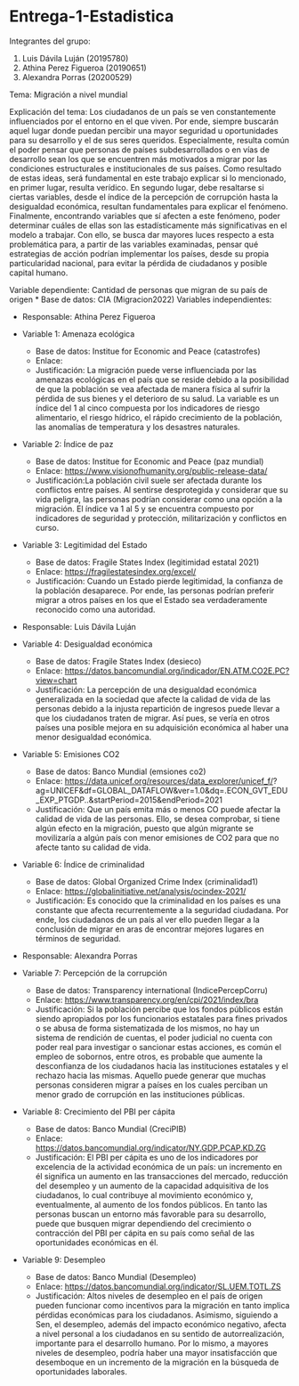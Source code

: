 # Entrega-1-Estadistica

Integrantes del grupo: 
1. Luis Dávila Luján (20195780)
2. Athina Perez Figueroa (20190651)
3. Alexandra Porras (20200529)

Tema: Migración a nivel mundial

Explicación del tema: Los ciudadanos de un país se ven constantemente influenciados por el entorno en el que viven. Por ende, siempre buscarán aquel lugar donde puedan percibir una mayor seguridad u oportunidades para su desarrollo y el de sus seres queridos. Especialmente, resulta común el poder pensar que personas de países subdesarrollados o en vías de desarrollo sean los que se encuentren más motivados a migrar por las condiciones estructurales e institucionales de sus países. Como resultado de estas ideas, será fundamental en este trabajo explicar si lo mencionado, en primer lugar, resulta verídico. En segundo lugar, debe resaltarse si ciertas variables, desde el índice de la percepción de corrupción hasta la desigualdad económica, resultan fundamentales para explicar el fenómeno. Finalmente, encontrando variables que sí afecten a este fenómeno, poder determinar cuáles de ellas son las estadísticamente  más significativas en el modelo a trabajar. Con ello, se busca dar mayores luces respecto a esta problemática para, a partir de las variables examinadas, pensar qué estrategias de acción podrían implementar los países, desde su propia particularidad nacional, para evitar la pérdida de ciudadanos y posible capital humano.

Variable dependiente: Cantidad de personas que migran de su país de origen
     * Base de datos: CIA (Migracion2022)
Variables independientes: 
- Responsable: Athina Perez Figueroa
- Variable 1: Amenaza ecológica
     * Base de datos: Institue for Economic and Peace (catastrofes)
     * Enlace: 
     * Justificación: La migración puede verse influenciada por las amenazas ecológicas en el país que se reside debido a la posibilidad de que la población se vea            afectada de manera física al sufrir la pérdida de sus bienes y el deterioro de su salud. La variable es un índice del 1 al cinco compuesta por los indicadores          de riesgo alimentario, el riesgo hídrico, el rápido crecimiento de la población, las anomalías de temperatura y los desastres naturales.

- Variable 2: Índice de paz
     * Base de datos: Institue for Economic and Peace (paz mundial)
     * Enlace: https://www.visionofhumanity.org/public-release-data/
     * Justificación:La población civil suele ser afectada durante los conflictos entre países. Al sentirse desprotegida y considerar que su vida peligra, las personas        podrían considerar como una opción a la migración. El índice va 1 al 5 y se encuentra compuesto por indicadores de seguridad y protección, militarización y            conflictos en curso.
     
- Variable 3: Legitimidad del Estado
     * Base de datos: Fragile States Index (legitimidad estatal 2021)
     * Enlace: https://fragilestatesindex.org/excel/
     * Justificación: Cuando un Estado pierde legitimidad, la confianza de la población desaparece. Por ende, las personas podrían preferir migrar a otros países en          los que el Estado sea verdaderamente reconocido como una autoridad.

- Responsable: Luis Dávila Luján
- Variable 4: Desigualdad económica
     * Base de datos: Fragile States Index (desieco)
     * Enlace: https://datos.bancomundial.org/indicador/EN.ATM.CO2E.PC?view=chart
     * Justificación: La percepción de una desigualdad económica generalizada en la sociedad que afecte la calidad de vida de las personas debido a la injusta                repartición de ingresos puede llevar a que los ciudadanos traten de migrar. Así pues, se vería en otros países una posible mejora en su adquisición económica al        haber una menor desigualdad económica. 
     
- Variable 5: Emisiones CO2
     * Base de datos: Banco Mundial (emsiones co2)
     * Enlace: https://data.unicef.org/resources/data_explorer/unicef_f/?                                           ag=UNICEF&df=GLOBAL_DATAFLOW&ver=1.0&dq=.ECON_GVT_EDU_EXP_PTGDP..&startPeriod=2015&endPeriod=2021
     * Justificación: Que un país emita más o menos CO puede afectar la calidad de vida de las personas. Ello, se desea comprobar, si tiene algún efecto en la                migración, puesto que algún migrante se movilizaría a algún país con menor emisiones de CO2 para que no afecte tanto su calidad de vida. 
     
- Variable 6: Índice de criminalidad
     * Base de datos: Global Organized Crime Index (criminalidad1)
     * Enlace: https://globalinitiative.net/analysis/ocindex-2021/
     * Justificación: Es conocido que la criminalidad en los países es una constante que afecta recurrentemente a la seguridad ciudadana. Por ende, los ciudadanos de          un país al ver ello pueden llegar a la conclusión de migrar en aras de encontrar mejores lugares en términos de seguridad. 

- Responsable: Alexandra Porras
- Variable 7: Percepción de la corrupción
     * Base de datos: Transparency international (IndicePercepCorru)
     * Enlace: https://www.transparency.org/en/cpi/2021/index/bra
     * Justificación: Si la población percibe que los fondos públicos están siendo apropiados por los funcionarios estatales para fines privados o se abusa de forma          sistematizada de los mismos, no hay un sistema de rendición de cuentas, el poder judicial no cuenta con poder real para investigar o sancionar estas acciones,          es común el empleo de sobornos, entre otros, es probable que aumente la desconfianza de los ciudadanos hacia las instituciones estatales y el rechazo hacia las        mismas. Aquello puede generar que muchas personas consideren migrar a países en los cuales perciban un menor grado de corrupción en las instituciones públicas.
     
- Variable 8: Crecimiento del PBI per cápita
     * Base de datos: Banco Mundial (CreciPIB)
     * Enlace: https://datos.bancomundial.org/indicator/NY.GDP.PCAP.KD.ZG
     * Justificación: El PBI per cápita es uno de los indicadores por excelencia de la actividad económica de un país: un incremento en él significa un aumento en las        transacciones del mercado, reducción del desempleo y un aumento de la capacidad adquisitiva de los ciudadanos, lo cual contribuye al movimiento económico y,            eventualmente, al aumento de los fondos públicos. En tanto las personas buscan un entorno más favorable para su desarrollo, puede que busquen migrar dependiendo        del crecimiento o contracción del PBI per cápita en su país como señal de las oportunidades económicas en él.
     
- Variable 9: Desempleo
     * Base de datos: Banco Mundial (Desempleo)
     * Enlace: https://datos.bancomundial.org/indicator/SL.UEM.TOTL.ZS
     * Justificación: Altos niveles de desempleo en el país de origen pueden funcionar como incentivos para la migración en tanto implica pérdidas económicas para los        ciudadanos. Asimismo, siguiendo a Sen, el desempleo, además del impacto económico negativo, afecta a nivel personal a los ciudadanos en su sentido de                  autorrealización, importante para el desarrollo humano. Por lo mismo, a mayores niveles de desempleo, podría haber una mayor insatisfacción que desemboque en un        incremento de la migración en la búsqueda de oportunidades laborales.
